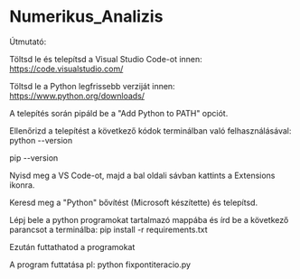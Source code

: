# Numerikus_Analizis

Útmutató:

Töltsd le és telepítsd a Visual Studio Code-ot innen: https://code.visualstudio.com/

Töltsd le a Python legfrissebb verziját innen: https://www.python.org/downloads/

A telepítés során pipáld be a "Add Python to PATH" opciót.

Ellenőrizd a telepítést a következő kódok terminálban való felhasználásával: python --version

pip --version

Nyisd meg a VS Code-ot, majd a bal oldali sávban kattints a Extensions ikonra.

Keresd meg a "Python" bővítést (Microsoft készítette) és telepítsd.

Lépj bele a python programokat tartalmazó mappába és írd be a következő parancsot a terminálba: pip install -r requirements.txt

Ezután futtathatod a programokat

A program futtatása pl: python fixpontiteracio.py
